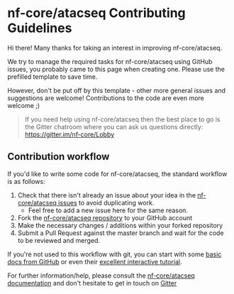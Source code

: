 # nf-core/atacseq Contributing Guidelines

Hi there! Many thanks for taking an interest in improving nf-core/atacseq.

We try to manage the required tasks for nf-core/atacseq using GitHub issues, you probably came to this page when creating one. Please use the prefilled template to save time.

However, don't be put off by this template - other more general issues and suggestions are welcome! Contributions to the code are even more welcome ;)

> If you need help using nf-core/atacseq then the best place to go is the Gitter chatroom where you can ask us questions directly: https://gitter.im/nf-core/Lobby

## Contribution workflow
If you'd like to write some code for nf-core/atacseq, the standard workflow
is as follows:

1. Check that there isn't already an issue about your idea in the
   [nf-core/atacseq issues](https://github.com/nf-core/atacseq/issues) to avoid
   duplicating work.
    * Feel free to add a new issue here for the same reason.
2. Fork the [nf-core/atacseq repository](https://github.com/nf-core/atacseq) to your GitHub account
3. Make the necessary changes / additions within your forked repository
4. Submit a Pull Request against the master branch and wait for the code to be reviewed and merged.

If you're not used to this workflow with git, you can start with some [basic docs from GitHub](https://help.github.com/articles/fork-a-repo/) or even their [excellent interactive tutorial](https://try.github.io/).

For further information/help, please consult the [nf-core/atacseq documentation](https://github.com/nf-core/atacseq#documentation) and don't hesitate to get in touch on [Gitter](https://gitter.im/nf-core/Lobby)
